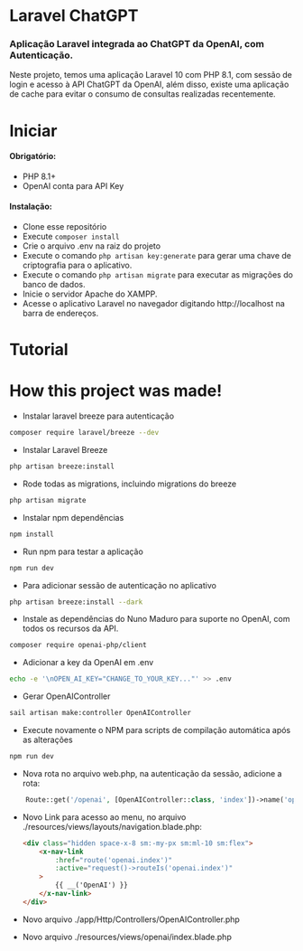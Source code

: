 
# Laravel ChatGPT

### Aplicação Laravel integrada ao ChatGPT da OpenAI, com Autenticação.

Neste projeto, temos uma aplicação Laravel 10 com PHP 8.1, com sessão de login e acesso à API ChatGPT da OpenAI, além disso, existe uma aplicação de cache para evitar o consumo de consultas realizadas recentemente.

# Iniciar

<h4>Obrigatório:</h4>

-   PHP 8.1+
-   OpenAI conta para API Key

<h4>Instalação:</h4>

-   Clone esse repositório
-   Execute `composer install`
-   Crie o arquivo .env na raiz do projeto
-   Execute o comando `php artisan key:generate` para gerar uma chave de criptografia para o aplicativo.
-   Execute o comando `php artisan migrate` para executar as migrações do banco de dados.
-   Inicie o servidor Apache do XAMPP.
-   Acesse o aplicativo Laravel no navegador digitando http://localhost na barra de endereços.


# Tutorial


<h1>How this project was made!</h1>

-   Instalar laravel breeze para autenticação

```bash
composer require laravel/breeze --dev
```

-   Instalar Laravel Breeze

```bash
php artisan breeze:install
```

-   Rode todas as migrations, incluindo migrations do breeze

```bash
php artisan migrate
```

-   Instalar npm dependências 

```bash
npm install
```

-   Run npm para testar a aplicação

```bash
npm run dev
```
-   Para adicionar sessão de autenticação no aplicativo

```bash
php artisan breeze:install --dark
```

-   Instale as dependências do Nuno Maduro para suporte no OpenAI, com todos os recursos da API.

```bash
composer require openai-php/client
```

-   Adicionar a key da OpenAI em .env

```bash
echo -e '\nOPEN_AI_KEY="CHANGE_TO_YOUR_KEY..."' >> .env
```

-   Gerar OpenAIController

```bash
sail artisan make:controller OpenAIController
```

-   Execute novamente o NPM para scripts de compilação automática após as alterações

```bash
npm run dev
```

-   Nova rota no arquivo web.php, na autenticação da sessão, adicione a rota:

```php
    Route::get('/openai', [OpenAIController::class, 'index'])->name('openai.index');
```

-   Novo Link para acesso ao menu, no arquivo ./resources/views/layouts/navigation.blade.php:

    ```html
    <div class="hidden space-x-8 sm:-my-px sm:ml-10 sm:flex">
        <x-nav-link
            :href="route('openai.index')"
            :active="request()->routeIs('openai.index')"
        >
            {{ __('OpenAI') }}
        </x-nav-link>
    </div>
    ```

-   Novo arquivo ./app/Http/Controllers/OpenAIController.php

-   Novo arquivo ./resources/views/openai/index.blade.php
